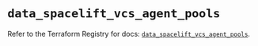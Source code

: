 # `data_spacelift_vcs_agent_pools`

Refer to the Terraform Registry for docs: [`data_spacelift_vcs_agent_pools`](https://registry.terraform.io/providers/spacelift-io/spacelift/1.27.0/docs/data-sources/vcs_agent_pools).
